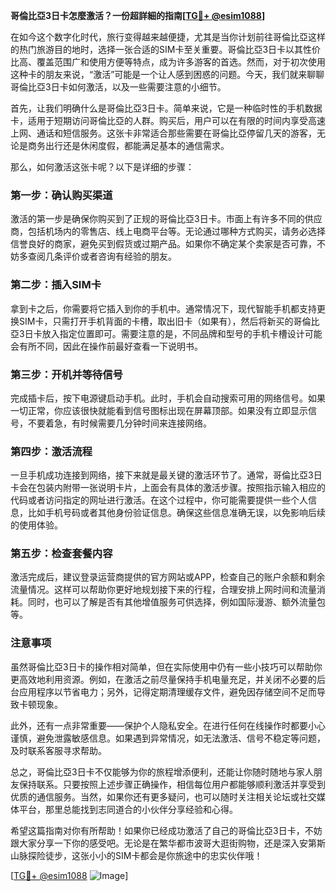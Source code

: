 **哥倫比亞3日卡怎麼激活？一份超詳細的指南[[TG💪+ @esim1088](https://t.me/s/esim1088)]**

在如今这个数字化时代，旅行变得越来越便捷，尤其是当你计划前往哥倫比亞这样的热门旅游目的地时，选择一张合适的SIM卡至关重要。哥倫比亞3日卡以其性价比高、覆盖范围广和使用方便等特点，成为许多游客的首选。然而，对于初次使用这种卡的朋友来说，“激活”可能是一个让人感到困惑的问题。今天，我们就来聊聊哥倫比亞3日卡如何激活，以及一些需要注意的小细节。

首先，让我们明确什么是哥倫比亞3日卡。简单来说，它是一种临时性的手机数据卡，适用于短期访问哥倫比亞的人群。购买后，用户可以在有限的时间内享受高速上网、通话和短信服务。这张卡非常适合那些需要在哥倫比亞停留几天的游客，无论是商务出行还是休闲度假，都能满足基本的通信需求。

那么，如何激活这张卡呢？以下是详细的步骤：

### 第一步：确认购买渠道

激活的第一步是确保你购买到了正规的哥倫比亞3日卡。市面上有许多不同的供应商，包括机场内的零售店、线上电商平台等。无论通过哪种方式购买，请务必选择信誉良好的商家，避免买到假货或过期产品。如果你不确定某个卖家是否可靠，不妨多查阅几条评价或者咨询有经验的朋友。

### 第二步：插入SIM卡

拿到卡之后，你需要将它插入到你的手机中。通常情况下，现代智能手机都支持更换SIM卡，只需打开手机背面的卡槽，取出旧卡（如果有），然后将新买的哥倫比亞3日卡放入指定位置即可。需要注意的是，不同品牌和型号的手机卡槽设计可能会有所不同，因此在操作前最好查看一下说明书。

### 第三步：开机并等待信号

完成插卡后，按下电源键启动手机。此时，手机会自动搜索可用的网络信号。如果一切正常，你应该很快就能看到信号图标出现在屏幕顶部。如果没有立即显示信号，不要着急，有时候需要几分钟时间来连接网络。

### 第四步：激活流程

一旦手机成功连接到网络，接下来就是最关键的激活环节了。通常，哥倫比亞3日卡会在包装内附带一张说明卡片，上面会有具体的激活步骤。按照指示输入相应的代码或者访问指定的网址进行激活。在这个过程中，你可能需要提供一些个人信息，比如手机号码或者其他身份验证信息。确保这些信息准确无误，以免影响后续的使用体验。

### 第五步：检查套餐内容

激活完成后，建议登录运营商提供的官方网站或APP，检查自己的账户余额和剩余流量情况。这样可以帮助你更好地规划接下来的行程，合理安排上网时间和流量消耗。同时，也可以了解是否有其他增值服务可供选择，例如国际漫游、额外流量包等。

### 注意事项

虽然哥倫比亞3日卡的操作相对简单，但在实际使用中仍有一些小技巧可以帮助你更高效地利用资源。例如，在激活之前尽量保持手机电量充足，并关闭不必要的后台应用程序以节省电力；另外，记得定期清理缓存文件，避免因存储空间不足而导致卡顿现象。

此外，还有一点非常重要——保护个人隐私安全。在进行任何在线操作时都要小心谨慎，避免泄露敏感信息。如果遇到异常情况，如无法激活、信号不稳定等问题，及时联系客服寻求帮助。

总之，哥倫比亞3日卡不仅能够为你的旅程增添便利，还能让你随时随地与家人朋友保持联系。只要按照上述步骤正确操作，相信每位用户都能够顺利激活并享受到优质的通信服务。当然，如果你还有更多疑问，也可以随时关注相关论坛或社交媒体平台，那里总能找到志同道合的小伙伴分享经验和心得。

希望这篇指南对你有所帮助！如果你已经成功激活了自己的哥倫比亞3日卡，不妨跟大家分享一下你的感受吧。无论是在繁华都市波哥大逛街购物，还是深入安第斯山脉探险徒步，这张小小的SIM卡都会是你旅途中的忠实伙伴哦！

[[TG💪+ @esim1088](https://t.me/s/esim1088) ![Image](https://i.postimg.cc/4NQfJmqS/Snipaste-2025-05-13-00-14-12.png)]